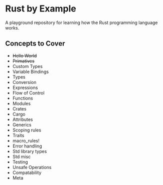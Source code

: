 # Rust by Example
A playground repository for learning how the Rust programming language works.

## Concepts to Cover
* ~~Hello World~~
* ~~Primatives~~
* Custom Types
* Variable Bindings
* Types
* Conversion
* Expressions
* Flow of Control
* Functions
* Modules
* Crates
* Cargo
* Attributes
* Generics
* Scoping rules
* Traits
* macro_rules!
* Error handling
* Std library types
* Std misc
* Testing
* Unsafe Operations
* Compatability
* Meta
